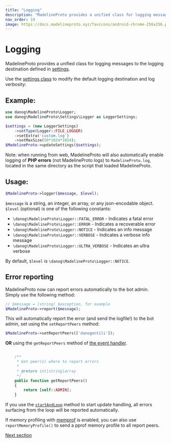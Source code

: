 ```yaml
---
title: "Logging"
description: "MadelineProto provides a unified class for logging messages to the logging destination defined in settings.  "
nav_order: 19
image: https://docs.madelineproto.xyz/favicons/android-chrome-256x256.png
---
```

# Logging

MadelineProto provides a unified class for logging messages to the logging destination defined in [settings](SETTINGS.html).  

Use the [settings class](../PHP/danog/MadelineProto/Settings/Logger.html) to modify the default logging destination and log verbosity:  

## Example:  
```php
use danog\MadelineProto\Logger;
use danog\MadelineProto\Settings\Logger as LoggerSettings;

$settings = (new LoggerSettings)
    ->setType(Logger::FILE_LOGGER)
    ->setExtra('custom.log')
    ->setMaxSize(50*1024*1024);
$MadelineProto->updateSettings($settings);
```

Note: when running from web, MadelineProto will also automatically enable logging of **PHP errors** (not MadelineProto logs) to `MadelineProto.log`, located in the same directory as the script that loaded MadelineProto.  

## Usage:

```php
$MadelineProto->logger($message, $level);
```

`$message` is a string, an integer, an array, or any json-encodable object.  
`$level` (optional) is one of the following constants:

* `\danog\MadelineProto\Logger::FATAL_ERROR` - Indicates a fatal error
* `\danog\MadelineProto\Logger::ERROR` - Indicates a recoverable error
* `\danog\MadelineProto\Logger::NOTICE` - Indicates an info message
* `\danog\MadelineProto\Logger::VERBOSE` - Indicates a verbose info message
* `\danog\MadelineProto\Logger::ULTRA_VERBOSE` - Indicates an ultra verbose


By default, `$level` is `\danog\MadelineProto\Logger::NOTICE`.


## Error reporting

MadelineProto now can report errors automatically to the bot admin.  
Simply use the following method:

```php
// $message = (string) $exception, for example
$MadelineProto->report($message);
```

This will automatically report the error (and send the logfile!) to the bot admin, set using the `setReportPeers` method:

```php
$MadelineProto->setReportPeers(['danogentili']);
```

**OR** using the `getReportPeers` method of [the event handler](https://docs.madelineproto.xyz/docs/UPDATES.html#async-event-driven).  

```php

    /**
     * Get peer(s) where to report errors
     *
     * @return int|string|array
     */
    public function getReportPeers()
    {
        return [self::ADMIN];
    }
```

If you use the [`startAndLoop`](https://docs.madelineproto.xyz/docs/UPDATES.html#async-event-driven) method to start update handling, all errors surfacing from the loop will be reported automatically.  

If memory profiling with [memprof](https://github.com/arnaud-lb/php-memory-profiler) is enabled, you can also use `reportMemoryProfile()` to send a pprof memory profile to all report peers.  

<a href="https://docs.madelineproto.xyz/docs/CALLS.html">Next section</a>